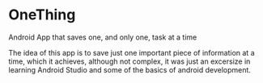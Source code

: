 # OneThing
Android App that saves one, and only one, task at a time

The idea of this app is to save just one important piece of information at a time, which it achieves, although not complex, it was just an 
excersize in learning Android Studio and some of the basics of android development.
